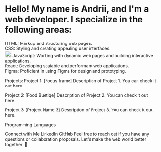

<h1> Hello! My name is Andrii, and I'm a web developer. I specialize in the following areas:</h1>

HTML: Markup and structuring web pages.<br/>
CSS: Styling and creating appealing user interfaces.<br/>
<img src="https://cdn.jsdelivr.net/gh/devicons/devicon/icons/javascript/javascript-original.svg" width="20" height="20"/>
JavaScript: Working with dynamic web pages and building interactive applications.<br/>
React: Developing scalable and performant web applications.<br/>
Figma: Proficient in using Figma for design and prototyping.<br/>


Projects:
Project 1: [Focus frame]
Description of Project 1. You can check it out here.


Project 2: [Food Buetiqe]
Description of Project 2. You can check it out here.


Project 3: [Project Name 3]
Description of Project 3. You can check it out here.


Programming Languages

Connect with Me
LinkedIn
GitHub
Feel free to reach out if you have any questions or collaboration proposals. Let's make the web world better together! 🚀
